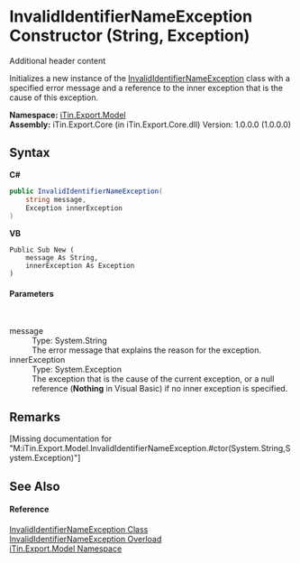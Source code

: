 # InvalidIdentifierNameException Constructor (String, Exception)
Additional header content 

Initializes a new instance of the <a href="T_iTin_Export_Model_InvalidIdentifierNameException">InvalidIdentifierNameException</a> class with a specified error message and a reference to the inner exception that is the cause of this exception.

**Namespace:**&nbsp;<a href="N_iTin_Export_Model">iTin.Export.Model</a><br />**Assembly:**&nbsp;iTin.Export.Core (in iTin.Export.Core.dll) Version: 1.0.0.0 (1.0.0.0)

## Syntax

**C#**<br />
``` C#
public InvalidIdentifierNameException(
	string message,
	Exception innerException
)
```

**VB**<br />
``` VB
Public Sub New ( 
	message As String,
	innerException As Exception
)
```


#### Parameters
&nbsp;<dl><dt>message</dt><dd>Type: System.String<br />The error message that explains the reason for the exception.</dd><dt>innerException</dt><dd>Type: System.Exception<br />The exception that is the cause of the current exception, or a null reference (<strong>Nothing</strong> in Visual Basic) if no inner exception is specified.</dd></dl>

## Remarks
\[Missing <remarks> documentation for "M:iTin.Export.Model.InvalidIdentifierNameException.#ctor(System.String,System.Exception)"\]

## See Also


#### Reference
<a href="T_iTin_Export_Model_InvalidIdentifierNameException">InvalidIdentifierNameException Class</a><br /><a href="Overload_iTin_Export_Model_InvalidIdentifierNameException__ctor">InvalidIdentifierNameException Overload</a><br /><a href="N_iTin_Export_Model">iTin.Export.Model Namespace</a><br />